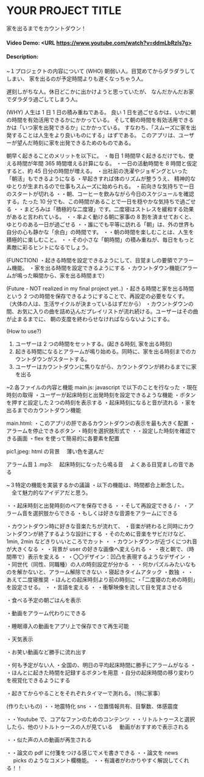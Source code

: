 # YOUR PROJECT TITLE

家を出るまでをカウントダウン！

#### Video Demo: <URL https://www.youtube.com/watch?v=ddmLbRzls7g>

#### Description:

<!-- 最低でも複数の段落で構成され、
プロジェクトの内容、
プロジェクト用に作成した各ファイルの内容と機能、
また特定の設計を採用するか否かを議論した場合はその理由を説明する必要があります。 -->

~１プロジェクトの内容について
(WHO)
朝弱い人。目覚めてからダラダラしてしまい、
家を出るのが予定時間よりも遅くなっちゃう人。

遅刻しがちな人。休日どこかに出かけようと思っていたが、
なんだかんだお家でダラダラ過ごしてしまう人。

(WHY)
人生は 1 日 1 日の積み重ねである。
良い 1 日を過ごせるかは、いかに朝の時間を有効活用できるかにかかっている。
そして朝の時間を有効活用できるかは「いつ家を出発できるか」にかかっている。
すなわち、「スムーズに家を出発することは人生をより良いものにする」はずである。
このアプリは、ユーザーが望んだ時刻に家を出発できるためのものである。

朝早く起きることのメリットを以下に。
・毎日 1 時間早く起きるだけでも、使える時間が年間 365 時間増える計算になる。
・一日の活動時間を 8 時間と仮定すると、約 45 日分の時間が増える。
・出社前の洗濯やジョギングといった「朝活」もできるようになる
・早起きすれば体のリズムが整ううえ、
精神的なゆとりが生まれるので仕事もスムーズに始められる。
・前向きな気持ちで一日のスタートが切れる
・・朝、コーヒーを飲みながら今日のスケジュールを確認する。たった 10 分でも、この時間があることで一日を穏やかな気持ちで過ごせる
・・まどろみは「積極的な二度寝」です。二度寝はストレスを緩和する効果があると言われている。
・・率よく動ける朝に家事の 8 割を済ませておくと、ゆとりのある一日が過ごせる
・・誰にでも平等に訪れる「朝」は、外の世界も自分の心も静かな「余白」の時間です。
・・朝の時間を楽しむことは、人生を積極的に楽しむこと。
・・その小さな「朝時間」の積み重ねが、毎日をもっと素敵に彩るヒントになるでしょう。

(FUNCTION)
・起きる時間を設定できるようにして、目覚ましの要領でアラーム機能。
・家を出る時間を設定できるようにする
・カウントダウン機能(アラームが鳴った瞬間から、家を出る時間まで）

(Future - NOT realized in my final project yet..)
・起きる時間と家を出る時間という 2 つの時間を保存できるようにすることで、再設定の必要をなくす。
（大体の人は、生活サイクルが決まっているはずだから）
・カウントダウンの間、お気に入りの曲を詰め込んだプレイリストが流れ続ける。ユーザーはその曲が止まるまでに、
朝の支度を終わらせなければならないようにする。

(How to use?)

1. ユーザーは 2 つの時間をセットする。(起きる時刻, 家を出る時刻)
2. 起きる時間になるとアラームが鳴り始める。同時に、家を出る時刻までのカウントダウンがスタートする。
3. ユーザーはカウントダウンに焦りながら、カウントダウンが終わるまでに家を出る

~2.各ファイルの内容と機能
main.js: javascript で以下のことを行なった
・現在時刻の取得
・ユーザーが起床時刻と出発時刻を設定できるような機能
・ボタンを押すと設定した２つの時刻を表示する
・起床時刻になると音が流れる
・家を出るまでのカウントダウン機能

main.html:
・このアプリの肝であるカウントダウンの表示を最も大きく配置
・アラームを停止できるボタン
・時刻を選択肢形式で
・・設定した時刻を確認できる画面
・flex を使って簡易的に各要素を配置

pic1.jpeg:
html の背景
　薄い色を選んだ

アラーム音１.mp3:
　起床時刻になったら鳴る音
　よくある目覚ましの音である

~３特定の機能を実装するかの議論
・以下の機能は、時間都合上断念した。
　全て魅力的なアイデアだと思う。

・・起床時刻と出発時刻のペアを保存できる
・・そして再設定できる
/・
・アラーム音を選択肢からできる
・もしくは好きな音源をアラームにできる

・カウントダウン時に好きな音楽たちが流れて、
・音楽が終わると同時にカウントダウンが終了するような設計にする
・そのために音楽をサビだけなど、1min, 2min などきりいいところでカット
・
・カウントダウンが近づくにつれ音が大きくなる
・
・背景が user の好きな画像へ変えられる
・
・夜と朝で、（時間帯で）表示を変える
・
・〇〇デザイン：凹凸を表現するようなデザイン
・
・同世代（同性、同職種）の人の時刻設定が分かる
・
・何かパズルみたいなものを解かないと、アラーム解除できない
・寝起きタイムアタック
・数独
・
・あえて二度寝推奨
・ほんとの起床時刻より前の時刻に
・「二度寝のための時刻」を設定させる。
・
・言語を変える
・
・衝撃映像を流して目を覚まさせる

・食べる予定の朝ごはんを表示

・動画をアラーム代わりにできる

・睡眠導入の動画をアプリ上で保存できて再生可能

・天気表示

・お笑い動画など勝手に流れ出す

・何も予定がない人
・全国の、明日の平均起床時間に勝手にアラームがなる
・
・ほんとに起きた時間を記録するボタンを用意
・自分の起床時間の移り変わりを視覚化できるようにする

・起きてからやることをそれぞれタイマーで測れる。（特に家事）

(作りたいもの)
・・地震特化 sns
・・位置情報共有、目撃数、体感震度

・・Youtube で、コアなファンのためのコンテンツ
・・リトルトゥースと選択したら、他のリトルトゥースの人が見ている
　動画がおすすめで表示される

・・似た声の人の動画が再生される

・・論文の pdf に付箋をつける感じでメモ書きできる
・・論文を news 　 picks のようなコメント欄機能。
・・有識者がわかりやすく解説してくれる！！
